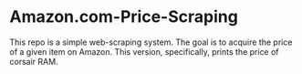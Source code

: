 # Amazon.com-Price-Scraping

This repo is a simple web-scraping system. The goal is to acquire the price of a given item on Amazon. This version, specifically, prints the price of corsair RAM.
